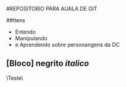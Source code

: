 #REPOSITORIO PARA AUALA DE GIT

##Itens
* Entendo
* Manipulando
* e Aprendendo sobre personangens da DC

[Bloco]
**negrito**
_italico_
---
\\Teste\\
